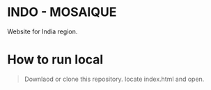 # INDO - MOSAIQUE
Website for India region.

# How to run local
> Downlaod or clone this repository.
> locate index.html and open.
